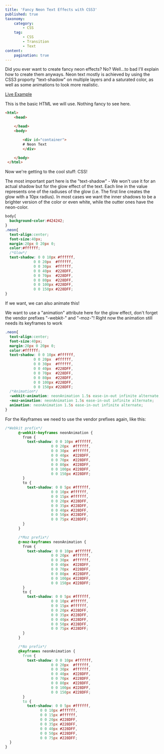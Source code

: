 ```yaml
---
title: 'Fancy Neon Text Effects with CSS3'
published: true
taxonomy:
    category:
        - CSS
    tag:
        - CSS
        - Transition
        - Text
content:
    pagination: true
---
```


Did you ever want to create fancy neon effects? No? Well...to bad I'll explain how to create them anyways. Neon text mostly is achieved by using the CSS3 proporty "text-shadow" on multiple layers and a saturated color, as well as some animations to look more realistic.

[Live Example](http://f-rilling.com/projects/NeonText/)

This is the basic HTML we will use. Nothing fancy to see here.

```html
<html>
	<head>

	</head>
 	<body>

		<div id="container">
		# Neon Text
    	</div>

  	</body>
 </html>
```
Now we're getting to the cool stuff: CSS!

The most important part here is the "text-shadow" - We won't use it for an actual shadow but for the glow effect of the text. Each line in the value represents one of the radiuses of the glow (i.e. The first line creates the glow with a 10px radius). In most cases we want the inner shadows to be a brighter version of the color or even white, while the outter ones have the neon-color.

```css
body{
  background-color:#424242;
}
.neon{
  text-align:center;
  font-size:40px;
  margin:20px 0 20px 0;
  color:#ffffff;
  /*Glow*/
  text-shadow: 0 0 10px #ffffff,
             0 0 20px  #ffffff,
             0 0 30px  #ffffff,
             0 0 40px  #228DFF,
             0 0 70px  #228DFF,
             0 0 80px  #228DFF,
             0 0 100px #228DFF,
             0 0 150px #228DFF;
}
```

If we want, we can also animate this!

We want to use a "animation" attribute here for the glow effect, don't forget the vendor prefixes "-webkit-" and "-moz-"! Right now the animation still needs its keyframes to work

```css
.neon{
  text-align:center;
  font-size:40px;
  margin:20px 0 20px 0;
  color:#ffffff;
  text-shadow: 0 0 10px #ffffff,
             0 0 20px  #ffffff,
             0 0 30px  #ffffff,
             0 0 40px  #228DFF,
             0 0 70px  #228DFF,
             0 0 80px  #228DFF,
             0 0 100px #228DFF,
             0 0 150px #228DFF;
  /*Animation*/
  -webkit-animation: neonAnimation 1.5s ease-in-out infinite alternate;
  -moz-animation: neonAnimation 1.5s ease-in-out infinite alternate;
  animation: neonAnimation 1.5s ease-in-out infinite alternate;   
}
```

For the Keyframes we need to use the vendor prefixes again, like this:

```css
/*Webkit prefix*/
      @-webkit-keyframes neonAnimation {
        from {
          text-shadow: 0 0 10px #ffffff,
                     0 0 20px  #ffffff,
                     0 0 30px  #ffffff,
                     0 0 40px  #228DFF,
                     0 0 70px  #228DFF,
                     0 0 80px  #228DFF,
                     0 0 100px #228DFF,
                     0 0 150px #228DFF;
        }
        to {
          text-shadow: 0 0 5px #ffffff,
                     0 0 10px #ffffff,
                     0 0 15px #ffffff,
                     0 0 20px #228DFF,
                     0 0 35px #228DFF,
                     0 0 40px #228DFF,
                     0 0 50px #228DFF,
                     0 0 75px #228DFF;
        }
      }

      /*Moz prefix*/
      @-moz-keyframes neonAnimation {
        from {
          text-shadow: 0 0 10px #ffffff,
                     0 0 20px  #ffffff,
                     0 0 30px  #ffffff,
                     0 0 40px  #228DFF,
                     0 0 70px  #228DFF,
                     0 0 80px  #228DFF,
                     0 0 100px #228DFF,
                     0 0 150px #228DFF;
        }
        to {
          text-shadow: 0 0 5px #ffffff,
                     0 0 10px #ffffff,
                     0 0 15px #ffffff,
                     0 0 20px #228DFF,
                     0 0 35px #228DFF,
                     0 0 40px #228DFF,
                     0 0 50px #228DFF,
                     0 0 75px #228DFF;
        }
      }

      /*No prefix*/
      @keyframes neonAnimation {
        from {
          text-shadow: 0 0 10px #ffffff,
                     0 0 20px  #ffffff,
                     0 0 30px  #ffffff,
                     0 0 40px  #228DFF,
                     0 0 70px  #228DFF,
                     0 0 80px  #228DFF,
                     0 0 100px #228DFF,
                     0 0 150px #228DFF;
        }
        to {
          text-shadow: 0 0 5px #ffffff,
                0 0 10px #ffffff,
                0 0 15px #ffffff,
                0 0 20px #228DFF,
                0 0 35px #228DFF,
                0 0 40px #228DFF,
                0 0 50px #228DFF,
                0 0 75px #228DFF;
  }
}
```